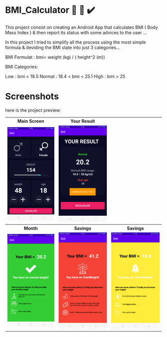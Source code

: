 # BMI_Calculator  📱 📏 ✔️

This project consist on creating an Android App that calculates BMI ( Body Mass Index ) & then report its status with some advices to the user ...

In this project I tried to simplify all the process using the most simple formula & deviding the BMI state into just 3 categories...

BMI Formulat : bmi= weight (kg) / ( height^2 (m))

BMI Categories:

Low : bmi < 18.5
Normal : 18.4 < bmi < 25.1
High : bmi > 25

# Screenshots

<p>here is the project preview:</p>
<table>
  <tr style="align:center">
    <th>Main Screen</th>
    <th>Your Result</th>
  </tr>
  <tr>
    <td><img src="https://github.com/preetidhara/BMI_Calculator/blob/main/Scr/Screenshot_2020-10-18-01-30-05-31.png"</td>
    <td><img src="https://github.com/preetidhara/BMI_Calculator/blob/main/Scr/Screenshot_2020-10-18-01-30-11-15.png"</td>
  </tr>
  <tr>
     <th>Month</th>
    <th>Savings</th>
    <th>Savings</th>
  </tr>
  <tr>
    <td><img src="https://github.com/preetidhara/BMI_Calculator/blob/main/Scr/Screenshot_2020-10-18-01-30-16-61.png"</td>
    <td><img src="https://github.com/preetidhara/BMI_Calculator/blob/main/Scr/Screenshot_2020-10-18-01-30-25-98.png"</td>
    <td><img src="https://github.com/preetidhara/BMI_Calculator/blob/main/Scr/Screenshot_2020-10-18-01-30-38-43.png"</td>
  </tr>
</table>
